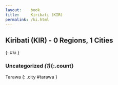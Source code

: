 ```yaml
---
layout:    book
title:     Kiribati (KIR)
permalink: /ki.html
---
```


## Kiribati (KIR) - 0 Regions, 1 Cities
{: #ki }





### Uncategorized _(1)_{:.count}


Tarawa  {: .city #tarawa } <br>


 
